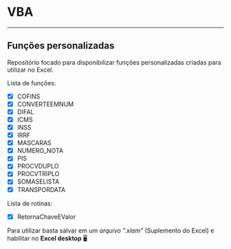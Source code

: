 # VBA
---
## Funções personalizadas
Repositório focado para disponibilizar funções personalizadas criadas para utilizar no Excel.

Lista de funções:

- [X] COFINS
- [X] CONVERTEEMNUM
- [X] DIFAL
- [X] ICMS
- [X] INSS
- [X] IRRF
- [X] MASCARAS
- [X] NUMERO_NOTA
- [X] PIS
- [X] PROCVDUPLO
- [X] PROCVTRIPLO
- [X] SOMASELISTA
- [X] TRANSPORDATA

Lista de rotinas:

- [X] RetornaChaveEValor

Para utilizar basta salvar em um *arquivo ".xlam"* (Suplemento do Excel) e habilitar no **Excel desktop** 🖥️
